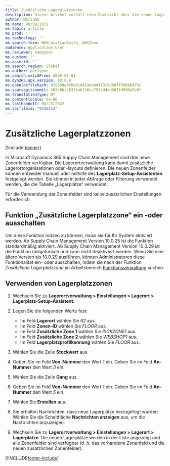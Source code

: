 ```yaml
---
title: Zusätzliche Lagerplatzzonen
description: Dieser Artikel enthält eine Übersicht über die neuen Lagerplatzzonen, die Microsoft Dynamics 365 Supply Chain Management hinzugefügt wurden.
author: Mirzaab
ms.date: 08/09/2022
ms.topic: article
ms.prod: ''
ms.technology: ''
ms.search.form: WHSLocationBuild, WHSZone
audience: Application User
ms.reviewer: kamaybac
ms.custom: ''
ms.assetid: ''
ms.search.region: Global
ms.author: perlynne
ms.search.validFrom: 2020-07-01
ms.dyn365.ops.version: 10.0.8
ms.openlocfilehash: 819330e0f6e6cd419da441f919d68ff996b6475c
ms.sourcegitcommit: 203c8bc263f4ab238cc7534d4dd902fd996d2b0f
ms.translationtype: HT
ms.contentlocale: de-DE
ms.lasthandoff: 08/23/2022
ms.locfileid: "9336514"
---
```

# <a name="additional-location-zones"></a>Zusätzliche Lagerplatzzonen

[!include [banner](../includes/banner.md)]

In Microsoft Dynamics 365 Supply Chain Management sind drei neue Zonenfelder verfügbar. Die Lagerortverwaltung kann damit zusätzliche Lagerortorganisationen oder -layouts definieren. Die neuen Zonenfelder können entweder manuell oder mithilfe des **Lagerplatz-Setup-Assistenten** festgelegt werden. Sie können in jeder Abfrage oder Filterung verwendet werden, die die Tabelle „Lagerplätze“ verwendet.

Für die Verwendung der Zonenfelder sind keine zusätzlichen Einstellungen erforderlich.

## <a name="turn-the-additional-location-zone-feature-on-or-off"></a>Funktion „Zusätzliche Lagerplatzzone“ ein -oder ausschalten

Um diese Funktion nutzen zu können, muss sie für Ihr System aktiviert werden. Ab Supply Chain Management Version 10.0.25 ist die Funktion standardmäßig aktiviert. Ab Supply Chain Management Version 10.0.29 ist die Funktion obligatorisch und kann nicht deaktiviert werden. Wenn Sie eine ältere Version als 10.0.29 ausführen, können Administratoren diese Funktionalität ein- oder ausschalten, indem sie nach der Funktion *Zusätzliche Lagerplatzzone* im Arbeitsbereich [Funktionsverwaltung](../../fin-ops-core/fin-ops/get-started/feature-management/feature-management-overview.md) suchen.

## <a name="use-location-zones"></a>Verwenden von Lagerplatzzonen

1. Wechseln Sie zu **Lagerortverwaltung \> Einstellungen \> Lagerort \> Lagerplatz-Setup-Assistent**.
2. Legen Sie die folgenden Werte fest:

    - Im Feld **Lagerort** wählen Sie _62_ aus.
    - Im Feld **Zonen-ID** wählen Sie _FLOOR_ aus.
    - Im Feld **Zusätzliche Zone 1** wählen Sie _PICKZONE1_ aus.
    - Im Feld **Zusätzliche Zone 2** wählen Sie _WEBSHOP1_ aus.
    - Im Feld **Lagerplatzprofilkennung** wählen Sie _FLOOR_ aus.

3. Wählen Sie die Zeile **Stockwert** aus.
4. Geben Sie im Feld **Von-Nummer** den Wert _1_ ein. Geben Sie im Feld **An-Nummer** den Wert _3_ ein.
5. Wählen Sie die Zeile **Gang** aus.
6. Geben Sie im Feld **Von-Nummer** den Wert _1_ ein. Geben Sie im Feld **An-Nummer** den Wert _5_ ein.
7. Wählen Sie **Erstellen** aus.
8. Sie erhalten Nachrichten, dass neue Lagerplätze hinzugefügt wurden. Wählen Sie die Schaltfläche **Nachrichten anzeigen** aus, um die Nachrichten anzuzeigen.
9. Wechseln Sie zu **Lagerortverwaltung \> Einstellungen \> Lagerort \> Lagerplätze**. Die neuen Lagerplätze werden in der Liste angezeigt und alle Zonenfelder sind verfügbar (d. h. das vorhandene Zonenfeld und die neuen zusätzlichen Zonenfelder).


[!INCLUDE[footer-include](../../includes/footer-banner.md)]